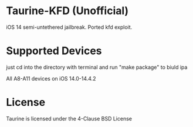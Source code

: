 # Taurine-KFD (Unofficial)

iOS 14 semi-untethered jailbreak.
Ported kfd exploit.

# Supported Devices

just cd into the directory with terminal and run "make package" to biuld ipa

All A8-A11 devices on iOS 14.0-14.4.2

# License

Taurine is licensed under the 4-Clause BSD License
